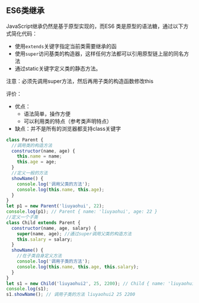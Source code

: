 
## ES6类继承
JavaScript继承仍然是基于原型实现的，而ES6 类是原型的语法糖，通过以下方式简化代码：
* 使用`extends`关键字指定当前类需要继承的函
* 使用`super`访问基类的构造器，这样任何方法都可以引用原型链上层的同名方法
* 通过static关键字定义类的静态方法。

注意：必须先调用super方法，然后再用子类的构造函数修改this

评价：
* 优点：
  * 语法简单，操作方便
  * 可以利用类的特点（参考类声明特点）
* 缺点：并不是所有的浏览器都支持class关键字

```js
class Parent {
  //调用类的构造方法
  constructor(name, age) {
    this.name = name;
    this.age = age;
  }
  //定义一般的方法
  showName() {
    console.log('调用父类的方法');
    console.log(this.name, this.age);
  }
}
let p1 = new Parent('liuyaohui', 22);
console.log(p1); // Parent { name: 'liuyaohui', age: 22 }
//定义一个子类
class Child extends Parent {
  constructor(name, age, salary) {
    super(name, age); //通过super调用父类的构造方法
    this.salary = salary;
  }
  showName() {
    //在子类自身定义方法
    console.log('调用子类的方法');
    console.log(this.name, this.age, this.salary);
  }
}
let s1 = new Child('liuyaohui2', 25, 2200); // Child { name: 'liuyaohui2', age: 25, salary: 2200 }
console.log(s1);
s1.showName(); // 调用子类的方法 liuyaohui2 25 2200
```
